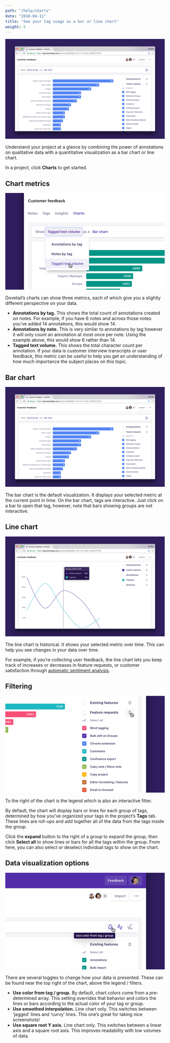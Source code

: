 ```yaml
---
path: "/help/charts"
date: "2018-04-11"
title: "See your tag usage as a bar or line chart"
weight: 5
---
```


![Screenshot of a bar chart in Dovetail](./bar.png)

Understand your project at a glance by combining the power of annotations on qualitative data with a quantitative visualization as a bar chart or line chart.

In a project, click **Charts** to get started.

## Chart metrics

![Screenshot of the metric dropdown](./metric.png)

Dovetail’s charts can show three metrics, each of which give you a slightly different perspective on your data.

* **Annotations by tag.** This shows the total count of annotations created on notes. For example, if you have 6 notes and across those notes you’ve added 14 annotations, this would show 14.
* **Annotations by note.** This is very similar to annotations by tag however it will only count an annotation at most once per note. Using the example above, this would show 6 rather than 14.
* **Tagged text volume.** This shows the total character count per annotation. If your data is customer interview transcripts or user feedback, this metric can be useful to help you get an understanding of how much importance the subject places on this topic.

## Bar chart

![Screenshot of a bar chart in Dovetail](./bar.png)

The bar chart is the default visualization. It displays your selected metric at the current point in time. On the bar chart, tags are interactive. Just click on a bar to open that tag, however, note that bars showing groups are not interactive.

## Line chart

![Screenshot of a line chart in Dovetail](./line.png)

The line chart is historical. It shows your selected metric over time. This can help you see changes in your data over time.

For example, if you’re collecting user feedback, the line chart lets you keep track of increases or decreases in feature requests, or customer satisfaction through [automatic sentiment analysis](/help/sentiment).

## Filtering

![Screenshot of a cursor over the expand / collapse button](./filtering.png)

To the right of the chart is the legend which is also an interactive filter.

By default, the chart will display bars or lines for each group of tags, determined by how you’ve organized your tags in the project’s **Tags** tab. These lines are roll-ups and add together all of the data from the tags inside the group.

Click the **expand** button to the right of a group to expand the group, then click **Select all** to show lines or bars for all the tags within the group. From here, you can also select or deselect individual tags to show on the chart.

## Data visualization options

![Screenshot of a cursor over the inherit color button](./visualizations.png)

There are several toggles to change how your data is presented. These can be found near the top right of the chart, above the legend / filters.

* **Use color from tag / group.** By default, chart colors come from a pre-determined array. This setting overrides that behavior and colors the lines or bars according to the actual color of your tag or group.
* **Use smoothed interpolation.** Line chart only. This switches between ‘jagged’ lines and ‘curvy’ lines. This one’s great for taking nice screenshots!
* **Use square root Y axis.** Line chart only. This switches between a linear axis and a square root axis. This improves readability with low volumes of data.
